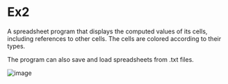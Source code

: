 # Ex2
A spreadsheet program that displays the computed values of its cells, including references to other cells.
The cells are colored according to their types.

The program can also save and load spreadsheets from .txt files.

![image](https://github.com/user-attachments/assets/a05ba2ab-6f8a-4fd3-8f75-823f81ffac04)
